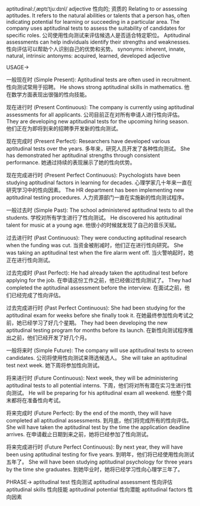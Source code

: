 aptitudinal:/ˌæptɪˈtjuːdɪnl/
adjective
性向的; 资质的
Relating to or assessing aptitudes.  It refers to the natural abilities or talents that a person has, often indicating potential for learning or succeeding in a particular area.
The company uses aptitudinal tests to assess the suitability of candidates for specific roles.  公司使用性向测试来评估候选人是否适合特定职位。
Aptitudinal assessments can help individuals identify their strengths and weaknesses. 性向评估可以帮助个人识别自己的优势和劣势。
synonyms: inherent, innate, natural, intrinsic
antonyms: acquired, learned, developed
adjective


USAGE->

一般现在时 (Simple Present):
Aptitudinal tests are often used in recruitment. 性向测试常用于招聘。
He shows strong aptitudinal skills in mathematics. 他在数学方面表现出很强的性向技能。

现在进行时 (Present Continuous):
The company is currently using aptitudinal assessments for all applicants.  公司目前正在对所有申请人进行性向评估。
They are developing new aptitudinal tests for the upcoming hiring season.  他们正在为即将到来的招聘季开发新的性向测试。

现在完成时 (Present Perfect):
Researchers have developed various aptitudinal tests over the years. 多年来，研究人员开发了各种性向测试。
She has demonstrated her aptitudinal strengths through consistent performance. 她通过持续的表现展示了她的性向优势。


现在完成进行时 (Present Perfect Continuous):
Psychologists have been studying aptitudinal factors in learning for decades. 心理学家几十年来一直在研究学习中的性向因素。
The HR department has been implementing new aptitudinal testing procedures. 人力资源部门一直在实施新的性向测试程序。

一般过去时 (Simple Past):
The school administered aptitudinal tests to all the students. 学校对所有学生进行了性向测试。
He discovered his aptitudinal talent for music at a young age. 他很小的时候就发现了自己的音乐天赋。


过去进行时 (Past Continuous):
They were conducting aptitudinal research when the funding was cut.  当资金被削减时，他们正在进行性向研究。
She was taking an aptitudinal test when the fire alarm went off.  当火警响起时，她正在进行性向测试。


过去完成时 (Past Perfect):
He had already taken the aptitudinal test before applying for the job. 在申请这份工作之前，他已经做过性向测试了。
They had completed the aptitudinal assessment before the interview.  在面试之前，他们已经完成了性向评估。


过去完成进行时 (Past Perfect Continuous):
She had been studying for the aptitudinal exam for weeks before she finally took it.  在她最终参加性向考试之前，她已经学习了好几个星期。
They had been developing the new aptitudinal testing program for months before its launch. 在新性向测试程序推出之前，他们已经开发了好几个月。


一般将来时 (Simple Future):
The company will use aptitudinal tests to screen candidates. 公司将使用性向测试来筛选候选人。
She will take an aptitudinal test next week.  她下周将参加性向测试。

将来进行时 (Future Continuous):
Next week, they will be administering aptitudinal tests to all potential interns. 下周，他们将对所有潜在实习生进行性向测试。
He will be preparing for his aptitudinal exam all weekend. 他整个周末都将在准备性向考试。


将来完成时 (Future Perfect):
By the end of the month, they will have completed all aptitudinal assessments.  到月底，他们将完成所有的性向评估。
She will have taken the aptitudinal test by the time the application deadline arrives.  在申请截止日期到来之前，她将已经参加了性向测试。



将来完成进行时 (Future Perfect Continuous):
By next year, they will have been using aptitudinal testing for five years.  到明年，他们将已经使用性向测试五年了。
She will have been studying aptitudinal psychology for three years by the time she graduates.  到她毕业时，她将已经学习性向心理学三年了。



PHRASE->
aptitudinal test 性向测试
aptitudinal assessment 性向评估
aptitudinal skills 性向技能
aptitudinal potential 性向潜能
aptitudinal factors 性向因素
